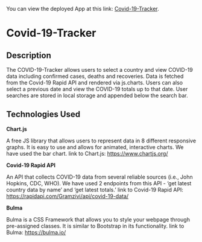 
You can view the deployed App at this link: [Covid-19-Tracker](https://mm-salvodragotta.github.io/Covid-19-Tracker/).

# Covid-19-Tracker

## Description

The COVID-19-Tracker allows users to select a country and view COVID-19 data including confirmed cases, deaths and recoveries. Data is fetched from the Covid-19 Rapid API and rendered via js.charts. Users can also select a previous date and view the COVID-19 totals up to that date. User searches are stored in local storage and appended below the search bar.

## Technologies Used

**Chart.js**

A free JS library that allows users to represent data in 8 different responsive graphs. It is easy to use and allows for animated, interactive charts. We have used the bar chart.
link to Chart.js: https://www.chartjs.org/ 

**Covid-19 Rapid API**

An API that collects COVID-19 data from several reliable sources (i.e., John Hopkins, CDC, WHO). We have used 2 endpoints from this API - ‘get latest country data by name’ and ‘get latest totals.’
link to Covid-19 Rapid API: https://rapidapi.com/Gramzivi/api/covid-19-data/

**Bulma**

Bulma is a CSS Framework that allows you to style your webpage through pre-assigned classes. It is similar to Bootstrap in its functionality.
link to Bulma: https://bulma.io/





